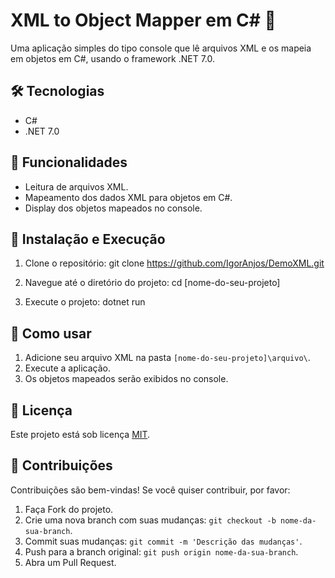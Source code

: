 # XML to Object Mapper em C# 🚀

Uma aplicação simples do tipo console que lê arquivos XML e os mapeia em objetos em C#, usando o framework .NET 7.0.

## 🛠️ Tecnologias

- C#
- .NET 7.0

## 📌 Funcionalidades

- Leitura de arquivos XML.
- Mapeamento dos dados XML para objetos em C#.
- Display dos objetos mapeados no console.

## 🚀 Instalação e Execução

1. Clone o repositório:
git clone https://github.com/IgorAnjos/DemoXML.git

2. Navegue até o diretório do projeto:
cd [nome-do-seu-projeto]

3. Execute o projeto:
dotnet run

## 📝 Como usar

1. Adicione seu arquivo XML na pasta `[nome-do-seu-projeto]\arquivo\`.
2. Execute a aplicação.
3. Os objetos mapeados serão exibidos no console.

## 📜 Licença

Este projeto está sob licença [MIT](./LICENSE).

## 🤝 Contribuições

Contribuições são bem-vindas! Se você quiser contribuir, por favor:

1. Faça Fork do projeto.
2. Crie uma nova branch com suas mudanças: `git checkout -b nome-da-sua-branch`.
3. Commit suas mudanças: `git commit -m 'Descrição das mudanças'`.
4. Push para a branch original: `git push origin nome-da-sua-branch`.
5. Abra um Pull Request.
